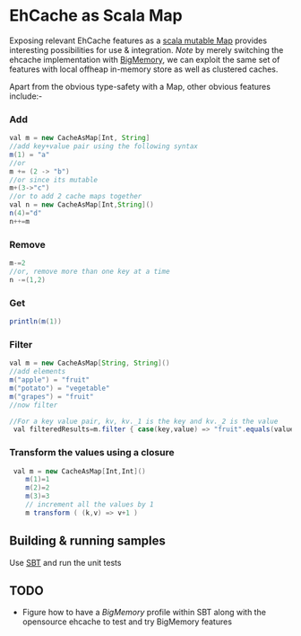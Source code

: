 # EhCache as Scala Map
Exposing relevant EhCache features as a [scala mutable Map](http://docs.scala-lang.org/overviews/collections/maps.html) provides interesting possibilities for use & integration.
*Note* by merely switching the ehcache implementation with [BigMemory](http://terracotta.org/documentation/4.0/bigmemorymax), we can exploit the same set of
features with local offheap in-memory store as well as clustered caches.

Apart from the obvious type-safety with a Map, other obvious features include:-

### Add
```java
val m = new CacheAsMap[Int, String]
//add key+value pair using the following syntax
m(1) = "a"
//or
m += (2 -> "b")
//or since its mutable
m+(3->"c")
//or to add 2 cache maps together
val n = new CacheAsMap[Int,String]()
n(4)="d"
n++=m
```

### Remove
```java
m-=2
//or, remove more than one key at a time
n -=(1,2)
```

### Get
```java
println(m(1))
```

### Filter
```java
val m = new CacheAsMap[String, String]()
//add elements
m("apple") = "fruit"
m("potato") = "vegetable"
m("grapes") = "fruit"
//now filter

//For a key value pair, kv, kv._1 is the key and kv._2 is the value
 val filteredResults=m.filter { case(key,value) => "fruit".equals(value) }
```


### Transform the values using a closure
```java
 val m = new CacheAsMap[Int,Int]()
    m(1)=1
    m(2)=2
    m(3)=3
    // increment all the values by 1
    m transform ( (k,v) => v+1 )
```



## Building & running samples
Use [SBT](http://www.scala-sbt.org) and run the unit tests


## TODO
* Figure how to have a *BigMemory* profile within SBT along with the opensource ehcache to test and try BigMemory features

